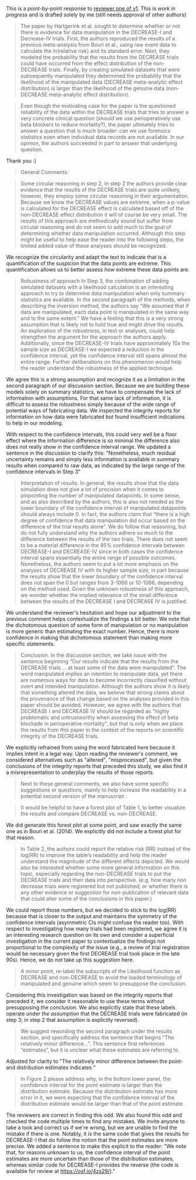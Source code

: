 This is a point-by-point response to [reviewer one of v1](https://f1000research.com/articles/6-1995/v1). This is *work in progress* and is drafted solely by me (still needs approval of other authors)

> The paper by Hartgerink et al. sought to determine whether or not there is evidence for data manipulation in the DECREASE-I and Decrease-IV trials. First, the authors reproduced the results of a previous meta-analysis from Bouri et al., using raw event data to calculate the ln(relative risk) and its standard error. Next, they modeled the probability that the results from the DECREASE trials could have occurred from the effect distribution of the non-DECREASE trials. Finally, by creating simulated datasets that were subsequently manipulated they determined the probability that the likelihood of the manipulated data (DECREASE meta-analytic effect distribution) is larger than the likelihood of the genuine data (non-DECREASE meta-analytic effect distribution).

> Even though the motivating case for the paper is the questioned reliability of the data within the DECREASE trials that tries to answer a very concrete clinical question (should we use perioperatively use beta blockers to reduce mortality?), the paper ultimately tries to answer a question that is much broader: can we use forensics statistics even when individual data records are not available. In our opinion, the authors succeeded in part to answer that underlying question.

Thank you :)

> General Comments:

> Some circular reasoning in  step 2, In step 2 the authors provide clear evidence that the results of the DECREASE trials are quite unlikely, however, they employ some circular reasoning in their argumentation. Because we know the DECREASE values are extreme, when a p-value is calculated for the DECREASE effect is calculated based off of the non-DECREASE effect distribution it will of course be very small. The results of this approach are methodically sound but suffer from circular reasoning and do not seem to add much to the goal of determining whether data manipulation occurred. Although this step might be useful to help ease the reader into the following steps, the limited added value of these analyses should be recognized.  

We recognize the circularity and adapt the text to indicate that is a quantification of the suspicion that the data points are extreme. This quantification allows us to better assess *how* extreme these data points are.
     
> Robustness of approach In Step 3, the combination of adding simulated datasets with a likelihood calculation is an interesting approach to try to determine data manipulation when only summary statistics are available. In the second paragraph of the methods, when describing the inversion method, the authors say “We assumed that if data are manipulated, each data point is manipulated in the same way and to the same extent.” We have a feeling that this is a very strong assumption that is likely not to hold true and might drive the results. An exploration of the robustness, in text or analyses, could help strengthen the argument for the approach the authors apply. Additionally, since the DECREASE-IV trials have approximately 10x the sample size as DECREASE-I we expected a reduction in the confidence interval, yet the confidence interval still spans almost the entire range. Further deliberations on this phenomenon would help the reader understand the robustness of the applied technique.

We agree this is a strong assumption and recognize it as a limitation in the second paragraph of our discussion section. Because we are building these models solely on summary statistics, we have to compensate the lack of information with assumptions. For that same lack of information, it is difficult to assess the robustness simply because of the wide range of potential ways of fabricating data. We inspected the integrity reports for information on how data were fabricated but found insufficient indications to help in our modeling.

With respect to the confidence intervals, this could very well be a floor effect where the information difference is so minimal the difference also does not really show in the confidence interval range. We updated a sentence in the discussion to clarify this: "Nonetheless, much residual uncertainty remains and simply less information is available in summary results when compared to raw data, as indicated by the large range of the confidence intervals in Step 3"
     
>  Interpretation of results. In general, the results show that the data simulation does not give a lot of precision when it comes to pinpointing the number of manipulated datapoints. In some sense, and as also described by the authors, this is also not needed as the lower boundary of the confidence interval of manipulated datapoints should always include 0.  In fact, the authors claim that “there is a high degree of confidence that data manipulation did occur based on the difference of the trial results alone”. We do follow that reasoning, but do not fully understand why the authors adhere so much to the difference between the results of the two trials. There does not seem to be a material difference in the 95% confidence intervals between DECREASE-I and DECREASE-IV since in both cases the confidence interval spans essentially the entire range of possible outcomes. Nonetheless, the authors seem to put a lot more emphasis on the analyses of DECREASE IV with its higher sample size, in part because the results show that the lower boundary of the confidence interval does not span the 0 but ranges from 3-1066 or 10-1066, depending on the method used. Given the unknown robustness of this approach, we wonder whether the implied relevance of the small difference between the results of the DECREASE I and DECREASE IV is justified. 

We understand the reviewer's hesitation and hope our adjustment to the previous comment helps contextualize the findings a bit better. We note that the dichotomous question of some form of manipulation or no manipulation is more generic than estimating the exact number. Hence, there is more confidence in making that dichotomous statement than making more specific statements.

>  Conclusion. In the discussion section, we take issue with the sentence beginning “Our results indicate that the results from the DECREASE trials ... at least some of the data were manipulated”. The word manipulated implies an intention to manipulate data, yet there are numerous ways for data to become incorrectly classified without overt and intended manipulation. Although the authors show it is likely that something altered the data, we believe that strong claims about the provenance of that change based on the analyses provided in this paper should be avoided. However, we agree with the authors that DECREASE I and DECREASE IV should be regarded as "highly problematic and untrustworthy when assessing the effect of beta blockade in perioperative mortality", but that is only when we place the results from this paper in the context of the reports on scientific integrity of the DECREASE trials.

We explicitly refrained from using the word fabricated here because it implies intent in a legal way. Upon reading the reviewer's comment, we considered alternatives such as "altered", "misprocessed", but given the conclusions of the integrity reports that preceded this study, we also find it a misrepresentation to underplay the results of those reports.

> Next to these general comments, we also have some specific suggestions or questions, mainly to help increase the readability in a potential second version of the manuscript :

> It would be helpful to have a forest plot of Table 1, to better visualize the results and compare DECREASE vs. non-DECREASE. 

We did generate this forest plot at some point, and saw exactly the same one as in Bouri et al. (2014). We explicitly did not include a forest plot for that reason.

> In Table 2, the authors could report the relative risk (RR) instead of the log(RR) to improve the table’s readability and help the reader understand the magnitude of the different effects depicted. We would also be interested whether some more general information on this topic, especially regarding the non-DECREASE trials to put the DECREASE trials and their data into perspective. (e.g. how many non decrease trials were registered but not published; or whether there is any other evidence or suggestion for non-publication of relevant data that could alter some of the conclusions in this paper.)

We could report those numbers, but we decided to stick to the log(RR) because that is closer to the output and maintains the symmetry of the confidence intervals (asymmetric CIs might confuse the reader too). With respect to investigating how many trials had been registered, we agree it is an interesting research question on its own and consider a superficial investigation in the current paper to contextualize the findings not proportional to the complexity of the issue (e.g., a review of trial registration would be necessary given the first DECREASE trial took place in the late 90s). Hence, we do not take up this suggestion here.

>  A minor point, re-label the subscripts of the Likelihood function as DECREASE and non-DECREASE to avoid the loaded terminology of manipulated and genuine which seem to presuppose the conclusion.

Considering this investigation was based on the integrity reports that preceded it, we consider it reasonable to use these terms without presupposing the conclusion. We also explicitly state that these labels operate under *the assumption* that the DECREASE trials were fabricated (in step 3; in step 2 that assumption is explicitly reversed).

> We suggest rewording the second paragraph under the results section, and specifically address the sentence that begins “The relatively minor difference…”. This sentence first references “estimates”, but it is unclear what these estimates are referring to.

Adjusted for clarity to "The relatively minor difference between the point- and distribution estimates indicates "
   
> In Figure 2 please address why, in the bottom lower panel, the confidence interval for the point estimate is larger than the distribution estimate. Because the distribution estimate has more error in it, we were expecting that the confidence interval of the distribution estimate would be larger than that of the point estimate.

The reviewers are correct in finding this odd. We also found this odd and checked the code multiple times to find any mistakes. We invite anyone to take a look and correct us if we're wrong, but we are unable to find the mistake if there is one. Notably, it is the same code that gives the results for DECREASE-I that do follow the notion that the point estimates are more precise. We added a sentence to make this explicit to the reader: "We note that, for reasons unknown to us, the confidence interval of the point estimates are more uncertain than those of the distribution estimates, whereas similar code for DECREASE-I provides the reverse (the code is available for review at https://osf.io/4zs29/)."